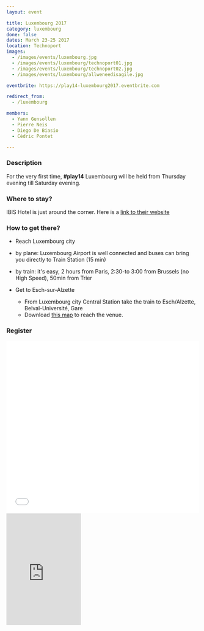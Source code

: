 ```yaml
---
layout: event

title: Luxembourg 2017
category: luxembourg
done: false
dates: March 23-25 2017
location: Technoport
images:
  - /images/events/luxembourg.jpg
  - /images/events/luxembourg/technoport01.jpg
  - /images/events/luxembourg/technoport02.jpg
  - /images/events/luxembourg/allweneedisagile.jpg

eventbrite: https://play14-luxembourg2017.eventbrite.com

redirect_from:
  - /luxembourg

members:
  - Yann Gensollen
  - Pierre Neis
  - Diego De Biasio
  - Cédric Pontet

---
```



### Description
For the very first time,  **#play14** Luxembourg will be held from Thursday evening till Saturday evening.
  

### Where to stay?
IBIS Hotel is just around the corner. 
Here is a [link to their website](http://www.ibis.com/gb/hotel-7071-ibis-esch-belval/index.shtml)

  
### How to get there?
- Reach Luxembourg city 
 - by plane: Luxembourg Airport is well connected and buses can bring you directly to Train Station (15 min) 
 - by train: it's easy, 2 hours from Paris, 2:30-to 3:00 from Brussels (no High Speed), 50min from Trier 

- Get to Esch-sur-Alzette 
  - From Luxembourg city Central Station take the train to Esch/Alzette, Belval-Université, Gare 
  - Download [this map](http://www.technoport.lu/online/www/function/accessmap/54/contentContainer/236/2323/ENG/AccessMapEsch.pdf) to reach the venue.
  

### Register
<div class='row'>
  <div class='large-10 columns'>
    <div style="width:100%; text-align:left;">
      <iframe src="//eventbrite.com/tickets-external?eid=28083088273&ref=etckt" frameborder="0" height="450" width="100%" vspace="0" hspace="0" marginheight="5" marginwidth="5" scrolling="auto" allowtransparency="true"></iframe>
    </div>
  </div>
  <div class='large-2 columns'>
    <div style="width:195px; text-align:center;" >
      <iframe  src="https://www.eventbrite.com/countdown-widget?eid=28083088273" frameborder="0" height="291" width="195" marginheight="0" marginwidth="0" scrolling="no" allowtransparency="true"></iframe>
    </div>
  </div>
<div>



